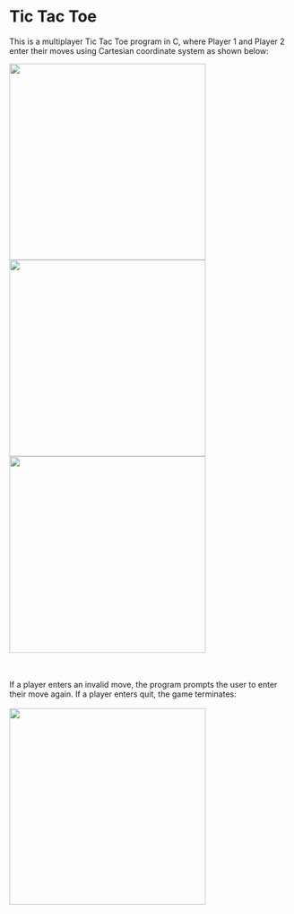 # Tic Tac Toe

This is a multiplayer Tic Tac Toe program in C, where Player 1 and Player 2 enter their moves using  Cartesian coordinate system as shown below:

<div id="main">
<img src="https://i.ibb.co/6YFZpTZ/1.png" width ="350"/>
<br><img src="https://i.ibb.co/n0kx129/2.png" width ="350"/><br>
<img src="https://i.ibb.co/JdHkGzn/3.png" width ="350"/>
</div>
<br><br>

If a player enters an invalid move, the program prompts the user to enter their move again. If a player enters quit, the game terminates:
<br><br>
<img src="https://i.ibb.co/PQGZ9ds/4.png" width ="350"/>
